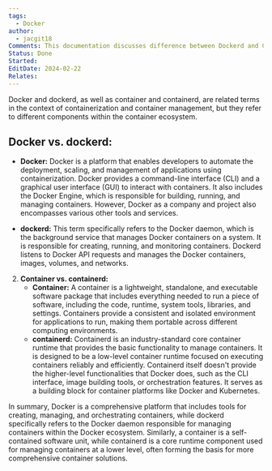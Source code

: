 ```yaml
---
tags:
  - Docker
author:
  - jacgit18
Comments: This documentation discusses difference between Dockerd and Containerd.
Status: Done
Started: 
EditDate: 2024-02-22
Relates:
---
```

Docker and dockerd, as well as container and containerd, are related terms in the context of containerization and container management, but they refer to different components within the container ecosystem.

## Docker vs. dockerd:
   - **Docker:** Docker is a platform that enables developers to automate the deployment, scaling, and management of applications using containerization. Docker provides a command-line interface (CLI) and a graphical user interface (GUI) to interact with containers. It also includes the Docker Engine, which is responsible for building, running, and managing containers. However, Docker as a company and project also encompasses various other tools and services.
   
   - **dockerd:** This term specifically refers to the Docker daemon, which is the background service that manages Docker containers on a system. It is responsible for creating, running, and monitoring containers. Dockerd listens to Docker API requests and manages the Docker containers, images, volumes, and networks.

2. **Container vs. containerd:**
   - **Container:** A container is a lightweight, standalone, and executable software package that includes everything needed to run a piece of software, including the code, runtime, system tools, libraries, and settings. Containers provide a consistent and isolated environment for applications to run, making them portable across different computing environments.
   - **containerd:** Containerd is an industry-standard core container runtime that provides the basic functionality to manage containers. It is designed to be a low-level container runtime focused on executing containers reliably and efficiently. Containerd itself doesn't provide the higher-level functionalities that Docker does, such as the CLI interface, image building tools, or orchestration features. It serves as a building block for container platforms like Docker and Kubernetes.

In summary, Docker is a comprehensive platform that includes tools for creating, managing, and orchestrating containers, while dockerd specifically refers to the Docker daemon responsible for managing containers within the Docker ecosystem. Similarly, a container is a self-contained software unit, while containerd is a core runtime component used for managing containers at a lower level, often forming the basis for more comprehensive container solutions.